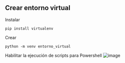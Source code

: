 ## Crear entorno virtual
Instalar
 ~~~
pip install virtualenv
 ~~~
Crear
 ~~~
 python -m venv entorno_virtual
 ~~~
Habilitar la ejecución de scripts para Powershell
![image](https://github.com/WAC-KepaPerez/djangoRestPrueba/assets/123166921/54c7e8e9-9f96-40a5-a339-3dff18d0a11a)
